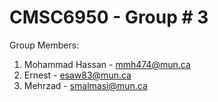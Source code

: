# CMSC6950 - Group # 3

Group Members: 

1. Mohammad Hassan - mmh474@mun.ca
2. Ernest - esaw83@mun.ca
3. Mehrzad - smalmasi@mun.ca
